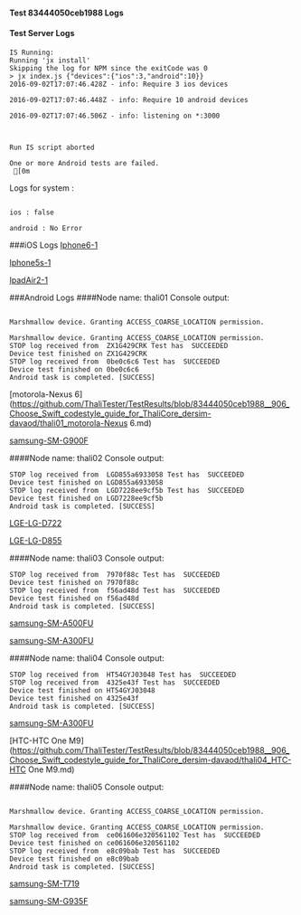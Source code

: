 #### Test 83444050ceb1988 Logs

#### Test Server Logs
```
IS Running:
Running 'jx install'
Skipping the log for NPM since the exitCode was 0
> jx index.js {"devices":{"ios":3,"android":10}}
2016-09-02T17:07:46.428Z - info: Require 3 ios devices

2016-09-02T17:07:46.448Z - info: Require 10 android devices

2016-09-02T17:07:46.506Z - info: listening on *:3000


 
Run IS script aborted
 
One or more Android tests are failed.
 [0m

```


Logs for system : 
```

ios : false

android : No Error
```


###iOS Logs
[Iphone6-1](https://github.com/ThaliTester/TestResults/blob/83444050ceb1988__906_Choose_Swift_codestyle_guide_for_ThaliCore_dersim-davaod/iOS_Iphone6-1.md)

[Iphone5s-1](https://github.com/ThaliTester/TestResults/blob/83444050ceb1988__906_Choose_Swift_codestyle_guide_for_ThaliCore_dersim-davaod/iOS_Iphone5s-1.md)

[IpadAir2-1](https://github.com/ThaliTester/TestResults/blob/83444050ceb1988__906_Choose_Swift_codestyle_guide_for_ThaliCore_dersim-davaod/iOS_IpadAir2-1.md)


###Android Logs
####Node name: thali01
Console output:
```

Marshmallow device. Granting ACCESS_COARSE_LOCATION permission.

Marshmallow device. Granting ACCESS_COARSE_LOCATION permission.
STOP log received from  ZX1G429CRK Test has  SUCCEEDED
Device test finished on ZX1G429CRK 
STOP log received from  0be0c6c6 Test has  SUCCEEDED
Device test finished on 0be0c6c6 
Android task is completed. [SUCCESS]
```
[motorola-Nexus 6](https://github.com/ThaliTester/TestResults/blob/83444050ceb1988__906_Choose_Swift_codestyle_guide_for_ThaliCore_dersim-davaod/thali01_motorola-Nexus 6.md)

[samsung-SM-G900F](https://github.com/ThaliTester/TestResults/blob/83444050ceb1988__906_Choose_Swift_codestyle_guide_for_ThaliCore_dersim-davaod/thali01_samsung-SM-G900F.md)

####Node name: thali02
Console output:
```
STOP log received from  LGD855a6933058 Test has  SUCCEEDED
Device test finished on LGD855a6933058 
STOP log received from  LGD7228ee9cf5b Test has  SUCCEEDED
Device test finished on LGD7228ee9cf5b 
Android task is completed. [SUCCESS]
```
[LGE-LG-D722](https://github.com/ThaliTester/TestResults/blob/83444050ceb1988__906_Choose_Swift_codestyle_guide_for_ThaliCore_dersim-davaod/thali02_LGE-LG-D722.md)

[LGE-LG-D855](https://github.com/ThaliTester/TestResults/blob/83444050ceb1988__906_Choose_Swift_codestyle_guide_for_ThaliCore_dersim-davaod/thali02_LGE-LG-D855.md)

####Node name: thali03
Console output:
```
STOP log received from  7970f88c Test has  SUCCEEDED
Device test finished on 7970f88c 
STOP log received from  f56ad48d Test has  SUCCEEDED
Device test finished on f56ad48d 
Android task is completed. [SUCCESS]
```
[samsung-SM-A500FU](https://github.com/ThaliTester/TestResults/blob/83444050ceb1988__906_Choose_Swift_codestyle_guide_for_ThaliCore_dersim-davaod/thali03_samsung-SM-A500FU.md)

[samsung-SM-A300FU](https://github.com/ThaliTester/TestResults/blob/83444050ceb1988__906_Choose_Swift_codestyle_guide_for_ThaliCore_dersim-davaod/thali03_samsung-SM-A300FU.md)

####Node name: thali04
Console output:
```
STOP log received from  HT54GYJ03048 Test has  SUCCEEDED
STOP log received from  4325e43f Test has  SUCCEEDED
Device test finished on HT54GYJ03048 
Device test finished on 4325e43f 
Android task is completed. [SUCCESS]
```
[samsung-SM-A300FU](https://github.com/ThaliTester/TestResults/blob/83444050ceb1988__906_Choose_Swift_codestyle_guide_for_ThaliCore_dersim-davaod/thali04_samsung-SM-A300FU.md)

[HTC-HTC One M9](https://github.com/ThaliTester/TestResults/blob/83444050ceb1988__906_Choose_Swift_codestyle_guide_for_ThaliCore_dersim-davaod/thali04_HTC-HTC One M9.md)

####Node name: thali05
Console output:
```

Marshmallow device. Granting ACCESS_COARSE_LOCATION permission.

Marshmallow device. Granting ACCESS_COARSE_LOCATION permission.
STOP log received from  ce061606e320561102 Test has  SUCCEEDED
Device test finished on ce061606e320561102 
STOP log received from  e8c09bab Test has  SUCCEEDED
Device test finished on e8c09bab 
Android task is completed. [SUCCESS]
```
[samsung-SM-T719](https://github.com/ThaliTester/TestResults/blob/83444050ceb1988__906_Choose_Swift_codestyle_guide_for_ThaliCore_dersim-davaod/thali05_samsung-SM-T719.md)

[samsung-SM-G935F](https://github.com/ThaliTester/TestResults/blob/83444050ceb1988__906_Choose_Swift_codestyle_guide_for_ThaliCore_dersim-davaod/thali05_samsung-SM-G935F.md)


